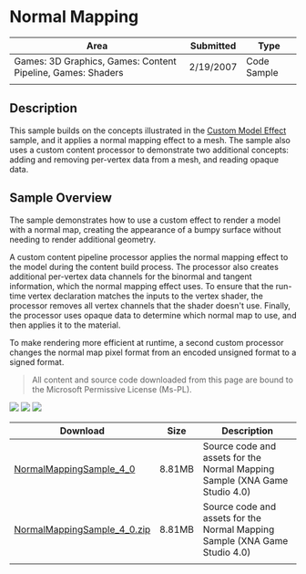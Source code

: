 # Normal Mapping

|Area|Submitted|Type|
|-|-|-|
Games: 3D Graphics, Games: Content Pipeline, Games: Shaders|2/19/2007|Code Sample
||||

## Description

This sample builds on the concepts illustrated in the [Custom Model Effect](https://github.com/simondarksidej/XNAGameStudio/wiki/Custom_Model_Effect) sample, and it applies a normal mapping effect to a mesh. The sample also uses a custom content processor to demonstrate two additional concepts: adding and removing per-vertex data from a mesh, and reading opaque data.

## Sample Overview

The sample demonstrates how to use a custom effect to render a model with a normal map, creating the appearance of a bumpy surface without needing to render additional geometry.

A custom content pipeline processor applies the normal mapping effect to the model during the content build process. The processor also creates additional per-vertex data channels for the binormal and tangent information, which the normal mapping effect uses. To ensure that the run-time vertex declaration matches the inputs to the vertex shader, the processor removes all vertex channels that the shader doesn't use. Finally, the processor uses opaque data to determine which normal map to use, and then applies it to the material.

To make rendering more efficient at runtime, a second custom processor changes the normal map pixel format from an encoded unsigned format to a signed format.

> All content and source code downloaded from this page are bound to the Microsoft Permissive License (Ms-PL).

![](https://github.com/simondarksidej/XNAGameStudio/blob/archive/Images/XNA_NormalMappingEffect_01_small.jpg?raw=true)
![](https://github.com/simondarksidej/XNAGameStudio/blob/archive/Images/XNA_NormalMappingEffect_02_small.jpg?raw=true)
![](https://github.com/simondarksidej/XNAGameStudio/blob/archive/Images/XNA_NormalMappingEffect_03_small.jpg?raw=true)

Download | Size | Description
---|---|---|
[NormalMappingSample_4_0](https://github.com/simondarksidej/XNAGameStudio/tree/archive/Samples/NormalMappingSample_4_0) | 8.81MB | Source code and assets for the Normal Mapping Sample (XNA Game Studio 4.0)
[NormalMappingSample_4_0.zip](https://github.com/simondarksidej/XNAGameStudioZips/raw/zips/NormalMappingSample_4_0.zip) | 8.81MB | Source code and assets for the Normal Mapping Sample (XNA Game Studio 4.0)
||||
